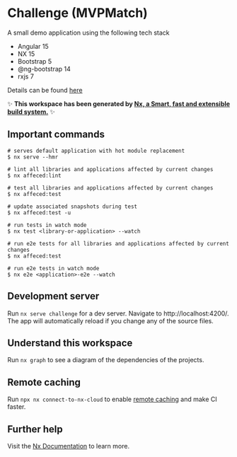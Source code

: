# Challenge (MVPMatch)

A small demo application using the following tech stack

- Angular 15
- NX 15
- Bootstrap 5
- @ng-bootstrap 14
- rxjs 7

Details can be found [here](https://mvpmatch.notion.site/Main-Frontend-3-our-Mock-API-6088e94b83cd4ebba7d2bd883d5d710b)

✨ **This workspace has been generated by [Nx, a Smart, fast and extensible build system.](https://nx.dev)** ✨

## Important commands

```shell
# serves default application with hot module replacement
$ nx serve --hmr

# lint all libraries and applications affected by current changes
$ nx affeced:lint

# test all libraries and applications affected by current changes
$ nx affeced:test

# update associated snapshots during test
$ nx affeced:test -u

# run tests in watch mode
$ nx test <library-or-application> --watch

# run e2e tests for all libraries and applications affected by current changes
$ nx affeced:test

# run e2e tests in watch mode
$ nx e2e <application>-e2e --watch
```

## Development server

Run `nx serve challenge` for a dev server. Navigate to http://localhost:4200/. The app will automatically reload if you change any of the source files.

## Understand this workspace

Run `nx graph` to see a diagram of the dependencies of the projects.

## Remote caching

Run `npx nx connect-to-nx-cloud` to enable [remote caching](https://nx.app) and make CI faster.

## Further help

Visit the [Nx Documentation](https://nx.dev) to learn more.
